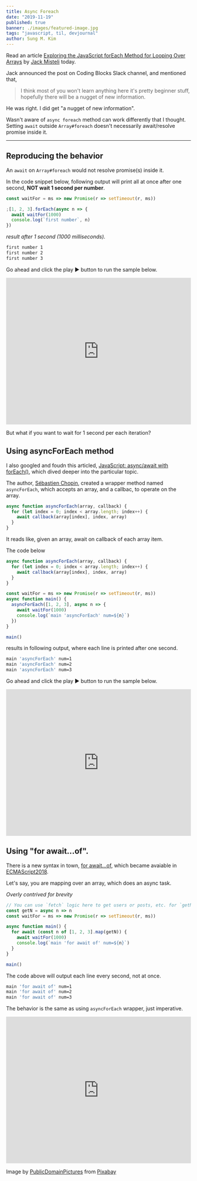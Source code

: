 ```yaml
---
title: Async Foreach
date: "2019-11-19"
published: true
banner: ./images/featured-image.jpg
tags: "javascript, til, devjournal"
author: Sung M. Kim
---
```


Read an article [Exploring the JavaScript forEach Method for Looping Over Arrays](https://alligator.io/js/foreach-array-method/) by [Jack Misteli](https://twitter.com/jackmisteli) today.

Jack announced the post on Coding Blocks Slack channel, and mentioned that,

> I think most of you won't learn anything here it's pretty beginner stuff, hopefully there will be a nugget of new information.

He was right. I did get "a nugget of new information".

Wasn't aware of `async foreach` method can work differently that I thought.  
Setting `await` outside `Array#foreach` doesn't necessarily await/resolve promise inside it.

---

## Reproducing the behavior

An `await` on `Array#foreach` would not resolve promise(s) inside it.

In the code snippet below, following output will print all at once after one second, **NOT wait 1 second per number**.

```javascript
const waitFor = ms => new Promise(r => setTimeout(r, ms))

;[1, 2, 3].forEach(async n => {
  await waitFor(1000)
  console.log(`first number`, n)
})
```

_result after 1 second (1000 milliseconds)._

```bash
first number 1
first number 2
first number 3
```

Go ahead and click the play ▶ button to run the sample below.

<iframe height="400px" width="100%" src="https://repl.it/@dance2die/01-basic-example?lite=true" scrolling="no" frameborder="no" allowtransparency="true" allowfullscreen="true" sandbox="allow-forms allow-pointer-lock allow-popups allow-same-origin allow-scripts allow-modals"></iframe>

But what if you want to wait for 1 second per each iteration?

## Using asyncForEach method

I also googled and foudn this articled, [JavaScript: async/await with forEach()](https://codeburst.io/javascript-async-await-with-foreach-b6ba62bbf404), which dived deeper into the particular topic.

The author, [Sébastien Chopin](https://twitter.com/Atinux), created a wrapper method named `asyncForEach`, which accepts an array, and a callbac, to operate on the array.

```javascript
async function asyncForEach(array, callback) {
  for (let index = 0; index < array.length; index++) {
    await callback(array[index], index, array)
  }
}
```

It reads like, given an array, await on callback of each array item.

The code below

```javascript
async function asyncForEach(array, callback) {
  for (let index = 0; index < array.length; index++) {
    await callback(array[index], index, array)
  }
}

const waitFor = ms => new Promise(r => setTimeout(r, ms))
async function main() {
  asyncForEach([1, 2, 3], async n => {
    await waitFor(1000)
    console.log(`main 'asyncForEach' num=${n}`)
  })
}

main()
```

results in following output, where each line is printed after one second.

```bash
main 'asyncForEach' num=1
main 'asyncForEach' num=2
main 'asyncForEach' num=3
```

Go ahead and click the play ▶ button to run the sample below.

<iframe height="400px" width="100%" src="https://repl.it/@dance2die/02-async-wrapper?lite=true" scrolling="no" frameborder="no" allowtransparency="true" allowfullscreen="true" sandbox="allow-forms allow-pointer-lock allow-popups allow-same-origin allow-scripts allow-modals"></iframe>

## Using "for await...of".

There is a new syntax in town, [for await...of](https://developer.mozilla.org/en-US/docs/Web/JavaScript/Reference/Statements/for-await...of), which became avaiable in [ECMAScript2018](https://www.ecma-international.org/ecma-262/9.0/#sec-for-in-and-for-of-statements).

Let's say, you are mapping over an array, which does an async task.

_Overly contrived for brevity_

```javascript
// You can use `fetch` logic here to get users or posts, etc. for `getN`.
const getN = async n => n
const waitFor = ms => new Promise(r => setTimeout(r, ms))

async function main() {
  for await (const n of [1, 2, 3].map(getN)) {
    await waitFor(1000)
    console.log(`main 'for await of' num=${n}`)
  }
}

main()
```

The code above will output each line every second, not at once.

```bash
main 'for await of' num=1
main 'for await of' num=2
main 'for await of' num=3
```

The behavior is the same as using `asyncForEach` wrapper, just imperative.

<iframe height="400px" width="100%" src="https://repl.it/@dance2die/03-for-await-of?lite=true" scrolling="no" frameborder="no" allowtransparency="true" allowfullscreen="true" sandbox="allow-forms allow-pointer-lock allow-popups allow-same-origin allow-scripts allow-modals"></iframe>

Image by <a href="https://pixabay.com/users/PublicDomainPictures-14/?utm_source=link-attribution&amp;utm_medium=referral&amp;utm_campaign=image&amp;utm_content=2277">PublicDomainPictures</a> from <a href="https://pixabay.com/?utm_source=link-attribution&amp;utm_medium=referral&amp;utm_campaign=image&amp;utm_content=2277">Pixabay</a>
